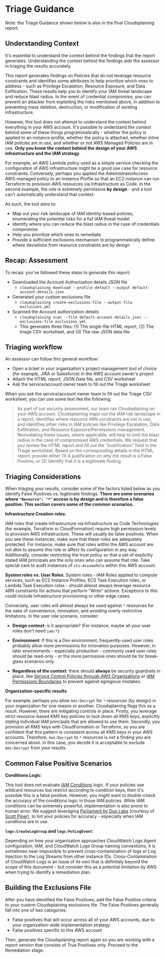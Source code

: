 # Triage Guidance

Note: the Triage Guidance shown below is also in the final Cloudsplaining report.

## Understanding Context

It's essential to understand the context behind the findings that the report generates. Understanding the context behind the findings aids the assessor in triaging the results accurately.

This report generates findings on Policies that do not leverage resource constraints and identifies some attributes to help prioritize which ones to address - such as Privilege Escalation, Resource Exposure, and Data Exfiltration. These results help you to identify your IAM threat landscape and reduce blast radius. In the event of credential compromise, you can prevent an attacker from exploiting the risks mentioned above, in addition to preventing mass deletion, destruction, or modification of existing infrastructure.

However, this tool does not attempt to understand the context behind everything in your AWS account. It's possible to understand the context behind some of these things programmatically - whether the policy is applied to an instance profile, whether the policy is attached, whether inline IAM policies are in use, and whether or not AWS Managed Policies are in use. **Only you know the context behind the design of your AWS infrastructure and the IAM strategy**.


For example, an AWS Lambda policy used as a simple service checking the configuration of AWS infrastructure might be a good use case for resource constraints. Conversely, perhaps you applied the AdministratorAccess AWS-managed policy to an Instance Profile so that an EC2 instance can run Terraform to provision AWS resources via Infrastructure as Code. In the second example, the role is extremely permissive **by design** - and a tool can't automatically understand that context.

As such, the tool aims to:

* Map out your risk landscape of IAM identity-based policies, enumerating the potential risks for a full IAM threat model
* Identify where you can reduce the blast radius in the case of credentials compromise
* Help you prioritize which ones to remediate
* Provide a sufficient exclusions mechanism to programmatically define where deviations from resource constraints are by design

## Recap: Assessment

To recap: you've followed these steps to generate this report:

* Downloaded the Account Authorization details JSON file
    - `cloudsplaining download --profile default --output default-account-details.json`
* Generated your custom exclusions file
    - `cloudsplaining create-exclusions-file --output-file exclusions.yml`
* Scanned the Account authorization details
    - `cloudsplaining scan --file default-account-details.json --exclusions-file exclusions.yml`
    - This generates three files: (1) The single-file HTML report, (2) The triage CSV worksheet, and (3) The raw JSON data file

## Triaging workflow

An assessor can follow this general workflow:

* Open a ticket in your organization's project management tool of choice (for example, JIRA or Salesforce) in the AWS account owner's project
* Attach the HTML report, JSON Data file, and CSV worksheet
* Ask the service/account owner team to fill out the Triage worksheet

When you ask the service/account owner team to fill out the Triage CSV worksheet, you can use some text like the following:

> As part of our security assessment, our team ran Cloudsplaining on your AWS account. Cloudsplaining maps out the IAM risk landscape in a report, identifies where resource ARN constraints are not in use, and identifies other risks in IAM policies like Privilege Escalation, Data Exfiltration, and Resource Exposure/Permissions management. Remediating these issues, where applicable, will help to limit the blast radius in the case of compromised AWS credentials.
> We request that you review the HTML report and fill out the "Justification" field in the Triage worksheet. Based on the corresponding details in the HTML report, provide either (1) A justification on why the result is a False Positive, or (2) Identify that it is a legitimate finding.


## Triaging Considerations

When triaging your results, consider some of the factors listed below as you identify False Positives vs. legitimate findings. **There are some scenarios where `"Resource": "*"` access is by design and is therefore a false positive. This section covers some of the common scenarios.**

**Infrastructure Creation roles**:

 IAM roles that create infrastructure via Infrastructure as Code Technologies (for example, Terraform or CloudFormation) require high permission levels to provision AWS infrastructure. These will usually be false positives. When you see these instances, make sure that these roles are adequately protected. For instance, make sure that roles within the AWS account are not able to assume this role or affect its configuration in any way. Additionally, consider restricting the trust policy so that a set of explicitly stated IAM principals are the only ones who can assume that role. Take special care to audit instances of `sts:AssumeRole` within this AWS account.

**System roles vs. User Roles**: System roles - IAM Roles applied to compute services, such as EC2 Instance Profiles, ECS Task Execution roles, or Lambda Task Execution roles - should almost always leverage resource ARN constraints for actions that perform "Write" actions. Exceptions to this could include Infrastructure provisioning or other edge cases.

Conversely, user roles will almost always be used against `*` resources for the sake of convenience, innovation, and avoiding overly restrictive limitations. In the user role scenario, consider:

* **Design context**: is it appropriate? (For instance, maybe all your user roles don't need `iam:*`)

* **Environment**: If this is a Dev environment, frequently-used user roles probably allow more permissions for innovation purposes. However, in later environments - especially production - commonly used user roles should be read-only - or the more permissive ones should be for break-glass scenarios only.

* **Regardless of the context**: there should **always** be security guardrails in place, like [Service Control Policies through AWS Organizations](https://docs.aws.amazon.com/organizations/latest/userguide/orgs_manage_policies_scp.html) or [IAM Permissions Boundaries](https://docs.aws.amazon.com/IAM/latest/UserGuide/access_policies_boundaries.html) to prevent against egregious mistakes.

**Organization-specific results**

For example, perhaps you allow `kms:Decrypt` for `*` resources (by design) in your organization for one reason or another. Cloudsplaining flags this as a result. However, there are mitigating controls in place. Firstly, you leverage strict resource-based KMS key policies to lock down all KMS keys, explicitly stating individual IAM principals that are allowed to use them. Secondly, you provision all KMS keys with CloudFormation or Terraform, so you are confident that this pattern is consistent across all KMS keys in your AWS accounts. Therefore, `kms:Decrypt` to `*` resources is not a finding you are concerned about. In this case, you decide it is acceptable to exclude `kms:Decrypt` from your results.

## Common False Positive Scenarios

**Conditions Logic**:

This tool does not evaluate [IAM Conditions](https://docs.aws.amazon.com/IAM/latest/UserGuide/reference_policies_elements_condition.html) logic. If your policies use wildcard resources but restrict according to condition keys, then it's possible this is a false positive. However, you might want to double-check the accuracy of the conditions logic in those IAM policies. While IAM conditions can be extremely powerful, implementation is also prone to human error. We suggest leveraging [Parliament by Duo Labs](https://github.com/duo-labs/parliament/) (courtesy of [Scott Piper](https://twitter.com/0xdabbad00)), to lint your policies for accuracy - especially when IAM conditions are in use.

**`logs:CreateLogGroup` and `logs:PutLogEvent`**:

Depending on how your organization approaches CloudWatch Logs Agent configuration, IAM, and CloudWatch Logs Group naming conventions, it is sometimes near-impossible to prevent cross-contamination of logs or Log Injection to the Log Streams from other instance IDs. Cross-Contamination of CloudWatch Logs is an issue of its own that is definitely beyond the scope of this document - but consider this as a potential limitation by AWS when trying to identify a remediation plan.

## Building the Exclusions File

After you have identified the False Positives, add the False Positive criteria to your custom Cloudsplaining exclusions file. The False Positives generally fall into one of two categories:

* False positives that will occur across all of your AWS accounts, due to your organization-wide implementation strategy</li>
* False positives specific to this AWS account

Then, generate the Cloudsplaining report again so you are working with a report version that consists of True Positives only. Proceed to the Remediation stage.

